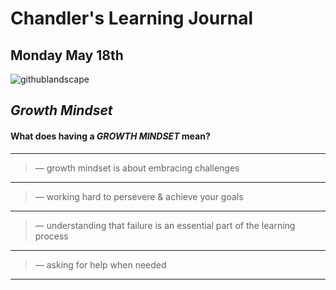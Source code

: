 # Chandler's Learning Journal

## Monday May 18th

![githublandscape](https://user-images.githubusercontent.com/65561871/82247136-c013f200-98fa-11ea-8aca-f4eb53fe50e4.jpg)

## *Growth Mindset*
#### What does having a ***GROWTH MINDSET*** mean?
---
> &mdash; growth mindset is about embracing challenges
---
> &mdash; working hard to persevere & achieve your goals
---
> &mdash; understanding that failure is an essential part of the learning process
---
> &mdash; asking for help when needed
---


